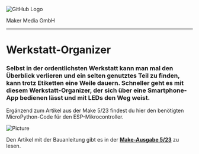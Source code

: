 ![GitHub Logo](http://www.heise.de/make/icons/make_logo.png)

Maker Media GmbH
*** 

# Werkstatt-Organizer

### Selbst in der ordentlichsten Werkstatt kann man mal den Überblick verlieren und ein selten genutztes Teil zu finden, kann trotz Etiketten eine Weile dauern. Schneller geht es mit diesem Werkstatt-Organizer, der sich über eine Smartphone-App bedienen lässt und mit LEDs den Weg weist.

Ergänzend zum Artikel aus der Make 5/23 findest du hier den benötigten MicroPython-Code für den ESP-Mikrocontroller.

![Picture](https://github.com/MakeMagazinDE/Werkstatt-Organizer/blob/main/werkstattOrganizer_title_tilted.jpg)

Den Artikel mit der Bauanleitung gibt es in der **[Make-Ausgabe 5/23](https://www.heise.de/select/make/2023/5)** zu lesen.
